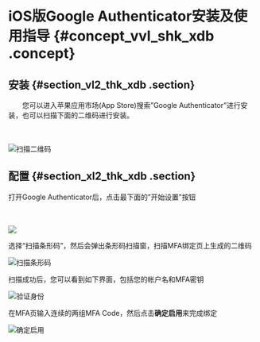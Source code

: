 # iOS版Google Authenticator安装及使用指导 {#concept_vvl_shk_xdb .concept}

## 安装 {#section_vl2_thk_xdb .section}

　　您可以进入苹果应用市场\(App Store\)搜索”Google Authenticator”进行安装，也可以扫描下面的二维码进行安装。

　　

![](http://static-aliyun-doc.oss-cn-hangzhou.aliyuncs.com/assets/img/12368/3635_zh-CN.png "扫描二维码")

## 配置 {#section_xl2_thk_xdb .section}

打开Google Authenticator后，点击最下面的”开始设置”按钮

　　

![](https://docs-aliyun.cn-hangzhou.oss.aliyun-inc.com/cn/ram/0.0.71/assets/user-guide/mfa-ios-1.png)

选择“扫描条形码”，然后会弹出条形码扫描窗，扫描MFA绑定页上生成的二维码

![](http://static-aliyun-doc.oss-cn-hangzhou.aliyuncs.com/assets/img/12368/3636_zh-CN.png "扫描条形码")

扫描成功后，您可以看到如下界面，包括您的帐户名和MFA密钥

![](http://static-aliyun-doc.oss-cn-hangzhou.aliyuncs.com/assets/img/12368/3638_zh-CN.png "验证身份")

在MFA页输入连续的两组MFA Code，然后点击**确定启用**来完成绑定

![](http://static-aliyun-doc.oss-cn-hangzhou.aliyuncs.com/assets/img/12368/3639_zh-CN.png "确定启用")

